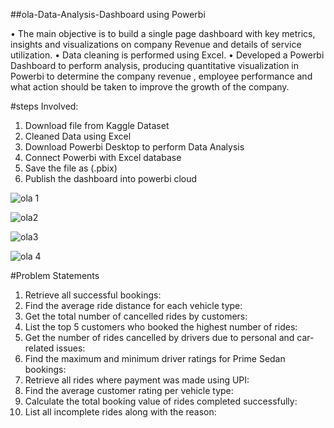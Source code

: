 ##ola-Data-Analysis-Dashboard using Powerbi

• The main objective is to build a single page dashboard with key metrics, insights and visualizations on company Revenue and details of service utilization.
• Data cleaning is performed using Excel.
• Developed a Powerbi Dashboard to perform analysis, producing quantitative visualization in Powerbi to determine the company revenue , employee performance and what action should be taken to improve the growth of the company.

#steps Involved:

1. Download file from Kaggle Dataset
2. Cleaned Data using Excel
3. Download Powerbi Desktop to perform Data Analysis
4. Connect Powerbi with Excel database
5. Save the file as (.pbix)
6. Publish the dashboard into powerbi cloud

![ola 1](https://github.com/user-attachments/assets/42718cbf-22b2-4d60-8d57-962bf380c48d)

![ola2](https://github.com/user-attachments/assets/cf0d8c5c-1c95-492a-8178-c0d7d48ffa32)

![ola3](https://github.com/user-attachments/assets/e6a0ca1f-1476-4a2a-be72-9b9397cae6ba)

![ola 4](https://github.com/user-attachments/assets/b60d8fc5-4191-4a10-933f-17bca6252708)


#Problem Statements
1.	Retrieve all successful bookings:
2.	Find the average ride distance for each vehicle type:
3.	Get the total number of cancelled rides by customers:
4.	List the top 5 customers who booked the highest number of rides:
5.	Get the number of rides cancelled by drivers due to personal and car-related issues:
6.	Find the maximum and minimum driver ratings for Prime Sedan bookings:
7.	Retrieve all rides where payment was made using UPI:
8.	Find the average customer rating per vehicle type:
9.	Calculate the total booking value of rides completed successfully:
10.	List all incomplete rides along with the reason:
